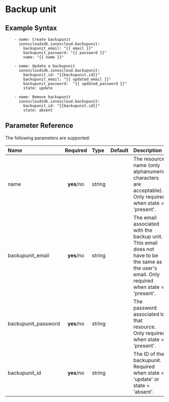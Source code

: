 # Backup unit

## Example Syntax

```text
    - name: Create backupunit
      ionoscloudsdk.ionoscloud.backupunit:
        backupunit_email: "{{ email }}"
        backupunit_password: "{{ password }}"
        name: "{{ name }}"

    - name: Update a backupunit
      ionoscloudsdk.ionoscloud.backupunit:
        backupunit_id: "{{backupunit.id}}"
        backupunit_email: "{{ updated_email }}"
        backupunit_password:  "{{ updated_password }}"
        state: update

    - name: Remove backupunit
      ionoscloudsdk.ionoscloud.backupunit:
        backupunit_id: "{{backupunit.id}}"
        state: absent
```

## Parameter Reference

The following parameters are supported:

| Name | Required | Type | Default | Description |
| :--- | :---: | :--- | :--- | :--- |
| name | **yes**/no | string |  | The resource name \(only alphanumeric characters are acceptable\). Only required when state = 'present'. |
| backupunit\_email | **yes**/no | string |  | The email associated with the backup unit. This email does not have to be the same as the user's email.  Only required when state = 'present'. |
| backupunit\_password | **yes**/no | string |  | The password associated to that resource.  Only required when state = 'present'. |
| backupunit\_id | **yes**/no | string |  | The ID of the backupunit.  Required when state = 'update' or state = 'absent'. |

